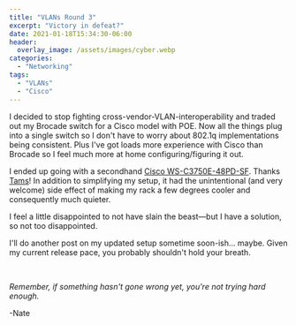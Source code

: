 ```yaml
---
title: "VLANs Round 3"
excerpt: "Victory in defeat?"
date: 2021-01-18T15:34:30-06:00
header:
  overlay_image: /assets/images/cyber.webp
categories:
  - "Networking"
tags:
  - "VLANs"
  - "Cisco"
---
```


I decided to stop fighting cross-vendor-VLAN-interoperability and traded out my Brocade switch for a Cisco model with POE. Now all the things plug into a single switch so I don't have to worry about 802.1q implementations being consistent. Plus I've got loads more experience with Cisco than Brocade so I feel much more at home configuring/figuring it out.

I ended up going with a secondhand [Cisco WS-C3750E-48PD-SF](https://router-switch.com/pdf/ws-c3750e-48pd-sf-datasheet.pdf). Thanks [Tams](https://usedserversoutlet.com/index.php)! In addition to simplifying my setup, it had the unintentional (and very welcome) side effect of making my rack a few degrees cooler and consequently much quieter.

I feel a little disappointed to not have slain the beast―but I have a solution, so not too disappointed.

I'll do another post on my updated setup sometime soon-ish... maybe. Given my current release pace, you probably shouldn't hold your breath.


<br />

_Remember, if something hasn't gone wrong yet, you're not trying hard enough._

-Nate
